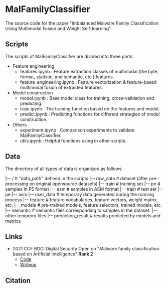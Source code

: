 # MalFamilyClassifier
The source code for the paper "Imbalanced Malware Family Classification Using Multimodal Fusion and Weight Self-learning".

## Scripts

The scripts of MalFamilyClassifier are divided into three parts:

- Feature engineering
  - features.ipynb : Feature extraction classes of multimodal (the byte, format, statistic, and semantic, etc.) features.
  - feature_engineering.ipynb : Feature vectorization & feature-based multimodal fusion of extracted features.
- Model construction
  - model.ipynb : Base model class for training, cross-validation and predicting.
  - train.ipynb : The training function based on the features and model.
  - predict.ipynb : Predicting functions for different strategies of model construction.
- Others
  - experiment.ipynb : Comparison experiments to validate MalFamilyClassifier.
  - utils.ipynb : Helpful functions using in other scripts.

## Data

The directory of all types of data is organized as follows:

|-- /                             # "data_path" defined in the scripts
    |-- raw_data                  # dataset (after pre-processing on original opensource datasets)
        |-- train # training set
            |-- pe                # samples in PE format
            |-- asm               # samples in ASM format
        |-- train                 # test set
            |-- pe
            |-- asm
    |-- user_data                 # temporary data generated during the running process
        |-- feature               # feature vocabularies, feature vectors, weight matrix, etc.
        |-- models                # pre-trained models, feature selectors, trained models, etc.
        |-- semantic              # semantic files corresponding to samples in the dataset.
        |-- other temprory files
    |-- prediction_result         # results predicted by models and metrics

## Links

- 2021 CCF BDCI Digital Security Open on "Malware family classification based on Artificial Intelligence" **Rank 2**
  - [Code](https://gitee.com/LizhengyangSec/malware_-classification_-bdci/tree/master)
  - [Writeup](https://mp.weixin.qq.com/s/q0ScSZyXFK8XLgMTBU9k5g)

## Citation

